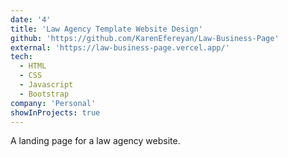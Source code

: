 ```yaml
---
date: '4'
title: 'Law Agency Template Website Design'
github: 'https://github.com/KarenEfereyan/Law-Business-Page'
external: 'https://law-business-page.vercel.app/'
tech:
  - HTML
  - CSS
  - Javascript
  - Bootstrap
company: 'Personal'
showInProjects: true
---
```


A landing page for a law agency website. 
